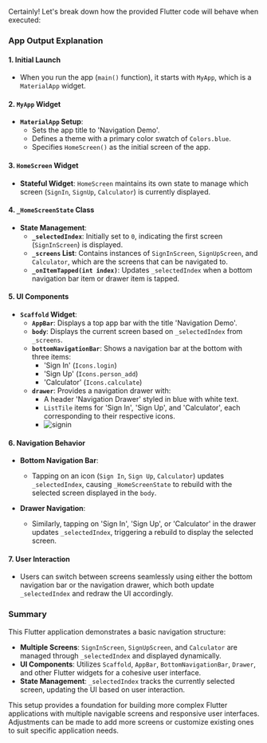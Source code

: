 Certainly! Let's break down how the provided Flutter code will behave when executed:

### App Output Explanation

#### 1. Initial Launch
- When you run the app (`main()` function), it starts with `MyApp`, which is a `MaterialApp` widget.

#### 2. `MyApp` Widget
- **`MaterialApp` Setup**:
  - Sets the app title to 'Navigation Demo'.
  - Defines a theme with a primary color swatch of `Colors.blue`.
  - Specifies `HomeScreen()` as the initial screen of the app.

#### 3. `HomeScreen` Widget
- **Stateful Widget**: `HomeScreen` maintains its own state to manage which screen (`SignIn`, `SignUp`, `Calculator`) is currently displayed.

#### 4. `_HomeScreenState` Class
- **State Management**:
  - **`_selectedIndex`**: Initially set to `0`, indicating the first screen (`SignInScreen`) is displayed.
  - **`_screens` List**: Contains instances of `SignInScreen`, `SignUpScreen`, and `Calculator`, which are the screens that can be navigated to.
  - **`_onItemTapped(int index)`**: Updates `_selectedIndex` when a bottom navigation bar item or drawer item is tapped.

#### 5. UI Components
- **`Scaffold` Widget**:
  - **`AppBar`**: Displays a top app bar with the title 'Navigation Demo'.
  - **`body`**: Displays the current screen based on `_selectedIndex` from `_screens`.
  - **`bottomNavigationBar`**: Shows a navigation bar at the bottom with three items:
    - 'Sign In' (`Icons.login`)
    - 'Sign Up' (`Icons.person_add`)
    - 'Calculator' (`Icons.calculate`)
  - **`drawer`**: Provides a navigation drawer with:
    - A header 'Navigation Drawer' styled in blue with white text.
    - `ListTile` items for 'Sign In', 'Sign Up', and 'Calculator', each corresponding to their respective icons.
    - ![signin](https://github.com/Agape24778/-Assignment2/assets/158059049/4431dc50-cda3-4c6b-b45b-55ca1af78657)


#### 6. Navigation Behavior
- **Bottom Navigation Bar**:
  - Tapping on an icon (`Sign In`, `Sign Up`, `Calculator`) updates `_selectedIndex`, causing `_HomeScreenState` to rebuild with the selected screen displayed in the `body`.

- **Drawer Navigation**:
  - Similarly, tapping on 'Sign In', 'Sign Up', or 'Calculator' in the drawer updates `_selectedIndex`, triggering a rebuild to display the selected screen.

#### 7. User Interaction
- Users can switch between screens seamlessly using either the bottom navigation bar or the navigation drawer, which both update `_selectedIndex` and redraw the UI accordingly.

### Summary
This Flutter application demonstrates a basic navigation structure:
- **Multiple Screens**: `SignInScreen`, `SignUpScreen`, and `Calculator` are managed through `_selectedIndex` and displayed dynamically.
- **UI Components**: Utilizes `Scaffold`, `AppBar`, `BottomNavigationBar`, `Drawer`, and other Flutter widgets for a cohesive user interface.
- **State Management**: `_selectedIndex` tracks the currently selected screen, updating the UI based on user interaction.

This setup provides a foundation for building more complex Flutter applications with multiple navigable screens and responsive user interfaces. Adjustments can be made to add more screens or customize existing ones to suit specific application needs.
